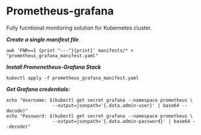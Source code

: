 # Prometheus-grafana

Fully fucntional monitoring solution for Kubernetes cluster.

***Create a single manifest file***
```
awk 'FNR==1 {print "---"}{print}' manifests/* > "prometheus_grafana_manifest.yaml"
```
***Install Promenetheus-Grafana Stack***
````
kubectl apply -f prometheus_grafana_manifest.yaml
````

***Get Grafana credentials:***
```
echo "Username: $(kubectl get secret grafana --namespace prometheus \
                 --output=jsonpath='{.data.admin-user}' | base64 --decode)"
echo "Password: $(kubectl get secret grafana --namespace prometheus \
                 --output=jsonpath='{.data.admin-password}' | base64 --decode)"
```
